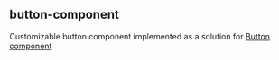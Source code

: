 ## button-component

Customizable button component implemented as a solution for [Button component](https://devchallenges.io/challenges/ohgVTyJCbm5OZyTB2gNY)